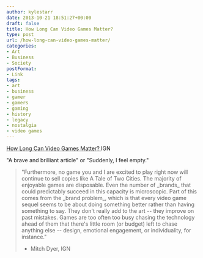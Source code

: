 ```yaml
---
author: kylestarr
date: 2013-10-21 18:51:27+00:00
draft: false
title: How Long Can Video Games Matter?
type: post
url: /how-long-can-video-games-matter/
categories:
- Art
- Business
- Society
postFormat:
- Link
tags:
- art
- business
- gamer
- gamers
- gaming
- history
- legacy
- nostalgia
- video games
---
```


[How Long Can Video Games Matter?
](http://www.ign.com/articles/2013/10/21/how-long-can-video-games-matter)IGN

"A brave and brilliant article" or "Suddenly, I feel empty."


<blockquote>"Furthermore, no game you and I are excited to play right now will continue to sell copies like A Tale of Two Cities. The majority of enjoyable games are disposable. Even the number of _brands_ that could predictably succeed in this capacity is microscopic. Part of this comes from the _brand problem_, which is that every video game sequel seems to be about doing something better rather than having something to say. They don't really add to the art -- they improve on past mistakes. Games are too often too busy chasing the technology ahead of them that there's little room (or budget) left to chase anything else -- design, emotional engagement, or individuality, for instance."

- Mitch Dyer, IGN</blockquote>
